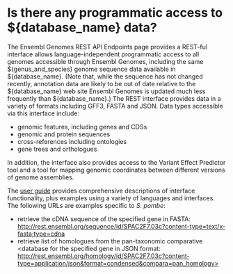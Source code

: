 # Is there any programmatic access to ${database_name} data?
<!-- pombase_categories: Tools and resources -->

The Ensembl Genomes REST API Endpoints page provides a REST-ful
interface allows language-independent programmatic access to all
genomes accessible through Ensembl Genomes, including the same
${genus_and_species} genome sequence data available in
${database_name}. (Note that, while the sequence has not changed recently,
annotation data are likely to be out of date relative to the ${database_name}
web site Ensembl Genomes is updated much less frequently than
${database_name}.) The REST interface provides data in a variety of formats
including GFF3, FASTA and JSON. Data types accessible via this
interface include:

-   genomic features, including genes and CDSs
-   genomic and protein sequences
-   cross-references including ontologies
-   gene trees and orthologues

In addition, the interface also provides access to the Variant Effect
Predictor tool and a tool for mapping genomic coordinates between
different versions of genome assemblies.

The [user guide](https://github.com/Ensembl/ensembl-rest/wiki) provides
comprehensive descriptions of interface functionality, plus examples
using a variety of languages and interfaces. The following URLs are
examples specific to *S. pombe*:

-   retrieve the cDNA sequence of the specified gene in FASTA:
    <http://rest.ensembl.org/sequence/id/SPAC2F7.03c?content-type=text/x-fasta;type=cdna>
-   retrieve list of homologues from the pan-taxonomic comparative
    <database for the specified gene in JSON format:
    http://rest.ensembl.org/homology/id/SPAC2F7.03c?content-type=application/json&format=condensed&compara=pan_homology>
